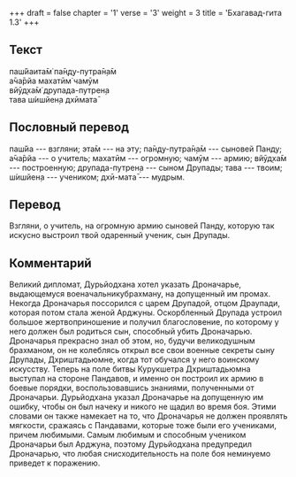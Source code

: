 +++
draft = false
chapter = '1'
verse = '3'
weight = 3
title = 'Бхагавад-гита 1.3'
+++
## Текст

паш́йаита̄м̇ па̄н̣д̣у-путра̄н̣а̄м  
а̄ча̄рйа махатӣм̇ чамӯм  
вйӯд̣ха̄м̇ друпада-путрен̣а  
тава ш́ишйен̣а дхӣмата̄

## Пословный перевод

паш́йа --- взгляни; эта̄м --- на эту; па̄н̣д̣у-путра̄н̣а̄м --- сыновей Панду;
а̄ча̄рйа --- о учитель; махатӣм --- огромную; чамӯм --- армию; вйӯд̣ха̄м ---
построенную; друпада-путрен̣а --- сыном Друпады; тава --- твоим; ш́ишйен̣а
--- учеником; дхӣ-мата̄ --- мудрым.

## Перевод

Взгляни, о учитель, на огромную армию сыновей Панду, которую так искусно
выстроил твой одаренный ученик, сын Друпады.

## Комментарий

Великий дипломат, Дурьйодхана хотел указать Дроначарье, выдающемуся
военачальникубрахману, на допущенный им промах. Некогда Дроначарья
поссорился с царем Друпадой, отцом Драупади, которая потом стала женой
Арджуны. Оскорбленный Друпада устроил большое жертвоприношение и получил
благословение, по которому у него должен был родиться сын, способный
убить Дроначарью. Дроначарья прекрасно знал об этом, но, будучи
великодушным брахманом, он не колеблясь открыл все свои военные секреты
сыну Друпады, Дхриштадьюмне, когда тот обучался у него воинскому
искусству. Теперь на поле битвы Курукшетра Дхриштадьюмна выступал на
стороне Пандавов, и именно он построил их армию в боевые порядки,
воспользовавшись знаниями, полученными от Дроначарьи. Дурьйодхана указал
Дроначарье на допущенную им ошибку, чтобы он был начеку и никого не
щадил во время боя. Этими словами он также намекает на то, что
Дроначарья не должен проявлять мягкости, сражаясь с Пандавами, которые
тоже были его учениками, причем любимыми. Самым любимым и способным
учеником Дроначарьи был Арджуна, поэтому Дурьйодхана предупредил
Дроначарью, что любая снисходительность на поле боя неминуемо приведет к
поражению.
